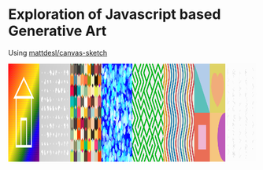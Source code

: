 # Exploration of Javascript based Generative Art

Using [mattdesl/canvas-sketch](https://github.com/mattdesl/canvas-sketch)

<div id="row" style="display: flex">
  <div class="column" style="flex: 20%"; padding: 5px;>
    <img src="https://github.com/ryanwmckenna/GenerativeArt/blob/master/renders/0001.png" alt="0001" width="200" height="200">
  </div>
  <div class="column" style="flex: 20%"; padding: 5px>
    <img src="https://github.com/ryanwmckenna/GenerativeArt/blob/master/renders/0002.png" alt="0002" width="200" height="200">
  </div>
  <div class="column" style="flex: 20%"; padding: 5px>
    <img src="https://github.com/ryanwmckenna/GenerativeArt/blob/master/renders/0003.png" alt="0003" width="200" height="200">
  </div>
  <div class="column" style="flex: 20%"; padding: 5px>
    <img src="https://github.com/ryanwmckenna/GenerativeArt/blob/master/renders/0004.png" alt="0004" width="200" height="200">
  </div>
  <div class="column" style="flex: 20%"; padding: 5px>
    <img src="https://github.com/ryanwmckenna/GenerativeArt/blob/master/renders/0005.png" alt="0005" width="200" height="200">
  </div>
  <div class="column" style="flex: 20%"; padding: 5px>
    <img src="https://github.com/ryanwmckenna/GenerativeArt/blob/master/renders/0006.png" alt="0006" width="200" height="200">
  </div>
  <div class="column" style="flex: 20%"; padding: 5px>
    <img src="https://github.com/ryanwmckenna/GenerativeArt/blob/master/renders/0007.png" alt="0007" width="200" height="200">
  </div>
  <div class="column" style="flex: 20%"; padding: 5px>
    <img src="https://github.com/ryanwmckenna/GenerativeArt/blob/master/renders/0008.png" alt="0008" width="200" height="200">
  </div>
  
</div>

